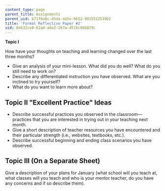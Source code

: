```yaml
---
content_type: page
parent_title: Assignments
parent_uid: b71f0a8c-d5da-da5e-9652-9015522539b2
title: 'Formal Reflective Paper #2'
uid: 8eb32ce8-62ad-a0a3-267a-d516c088829c
---
```


**Topic I**

How have your thoughts on teaching and learning changed over the last three months?

*   Give an analysis of your mini-lesson. What did you do well? What do you still need to work on?
*   Describe any differentiated instruction you have observed. What are you inclined to try yourself?
*   What do you want to learn more about?

Topic II "Excellent Practice" Ideas
-----------------------------------

*   Describe successful practices you observed in the classroom—practices that you are interested in trying out in your teaching next month.
*   Give a short description of teacher resources you have encountered and their particular strength (i.e., websites, textbooks, etc.).
*   Describe successful beginning and ending class scenarios you have observed.

Topic III (On a Separate Sheet)
-------------------------------

Give a description of your plans for January (what school will you teach at, what classes will you teach and who is your mentor teacher, do you have any concerns and if so describe them).